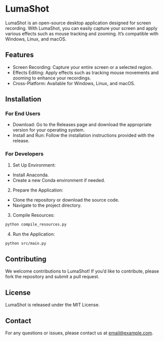 # LumaShot
LumaShot is an open-source desktop application designed for screen recording. With LumaShot, you can easily capture your screen and apply various effects such as mouse tracking and zooming. It’s compatible with Windows, Linux, and macOS.

## Features
- Screen Recording: Capture your entire screen or a selected region.
- Effects Editing: Apply effects such as tracking mouse movements and zooming to enhance your recordings.
- Cross-Platform: Available for Windows, Linux, and macOS.

## Installation
### For End Users
- Download: Go to the Releases page and download the appropriate version for your operating system.
- Install and Run: Follow the installation instructions provided with the release.
### For Developers
1. Set Up Environment:

- Install Anaconda.
- Create a new Conda environment if needed.
2. Prepare the Application:
- Clone the repository or download the source code.
- Navigate to the project directory.
3. Compile Resources:

```bash
python compile_resources.py
```
4. Run the Application:
```bash
python src/main.py
```
## Contributing
We welcome contributions to LumaShot! If you’d like to contribute, please fork the repository and submit a pull request.

## License
LumaShot is released under the MIT License.

## Contact
For any questions or issues, please contact us at email@example.com.